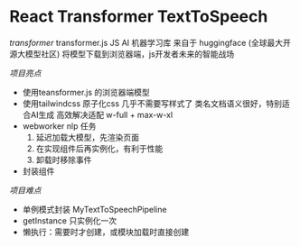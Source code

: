 # React Transformer TextToSpeech

*transformer*
  transformer.js JS AI 机器学习库
  来自于 huggingface (全球最大开源大模型社区)
  将模型下载到浏览器端，js开发者未来的智能战场

*项目亮点*
  - 使用teansformer.js 的浏览器端模型
  - 使用tailwindcss 原子化css 几乎不需要写样式了
    类名文档语义很好，特别适合AI生成
    高效解决适配 w-full + max-w-xl
  - webworker nlp 任务
    1. 延迟加载大模型，先渲染页面
    2. 在实现组件后再实例化，有利于性能
    3. 卸载时移除事件
  - 封装组件

*项目难点*
  - 单例模式封装 MyTextToSpeechPipeline
  - getInstance 只实例化一次
  - 懒执行：需要时才创建，或模块加载时直接创建